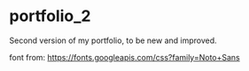 # portfolio_2
Second version of my portfolio, to be new and improved.

font from:
https://fonts.googleapis.com/css?family=Noto+Sans
